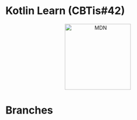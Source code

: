 # Kotlin Learn (CBTis#42)
<center><img width="180px" src="https://pbs.twimg.com/profile_images/3577239610/de22e09ba23793642657abd8c1075114.jpeg" alt="MDN"></center>

# Branches
